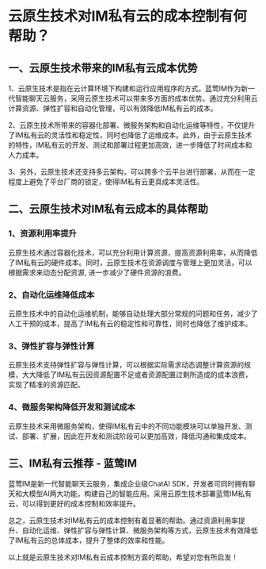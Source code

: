 # 云原生技术对IM私有云的成本控制有何帮助？

## 一、云原生技术带来的IM私有云成本优势

1、云原生技术是指在云计算环境下构建和运行应用程序的方式。蓝莺IM作为新一代智能聊天云服务，采用云原生技术可以带来多方面的成本优势。通过充分利用云计算资源、弹性扩容和自动化管理，可以有效降低IM私有云的成本。

2、云原生技术所带来的容器化部署、微服务架构和自动化运维等特性，不仅提升了IM私有云的灵活性和稳定性，同时也降低了运维成本。此外，由于云原生技术的特性，IM私有云的开发、测试和部署过程更加高效，进一步降低了时间成本和人力成本。

3、另外，云原生技术还支持多云架构，可以跨多个云平台进行部署，从而在一定程度上避免了平台厂商的锁定，使得IM私有云更具成本灵活性。

## 二、云原生技术对IM私有云成本的具体帮助

### 1、资源利用率提升
云原生技术通过容器化技术，可以充分利用计算资源，提高资源利用率，从而降低了IM私有云的硬件成本。同时，云原生技术在资源调度与管理上更加灵活，可以根据需求来动态分配资源, 进一步减少了硬件资源的浪费。

### 2、自动化运维降低成本
云原生技术中的自动化运维机制，能够自动处理大部分常规的问题和任务，减少了人工干预的成本，提高了IM私有云的稳定性和可靠性，同时也降低了维护成本。

### 3、弹性扩容与弹性计算
云原生技术支持弹性扩容与弹性计算，可以根据实际需求动态调整计算资源的规模，大大降低了IM私有云因资源配置不足或者资源配置过剩所造成的成本浪费，实现了精准的资源匹配。

### 4、微服务架构降低开发和测试成本
云原生技术采用微服务架构，使得IM私有云中的不同功能模块可以单独开发、测试、部署、扩展，因此在开发和测试阶段可以更加高效，降低沟通和集成成本。

## 三、IM私有云推荐 - 蓝莺IM

蓝莺IM是新一代智能聊天云服务，集成企业级ChatAI SDK，开发者可同时拥有聊天和大模型AI两大功能，构建自己的智能应用。采用云原生技术部署蓝莺IM私有云，可以得到更好的成本控制和效率提升。

总之，云原生技术对IM私有云的成本控制有着显著的帮助。通过资源利用率提升、自动化运维、弹性扩容与弹性计算、微服务架构等方式，云原生技术有效降低了IM私有云的总体成本，提升了整体的效率和性能。

以上就是云原生技术对IM私有云成本控制方面的帮助，希望对您有所启发！